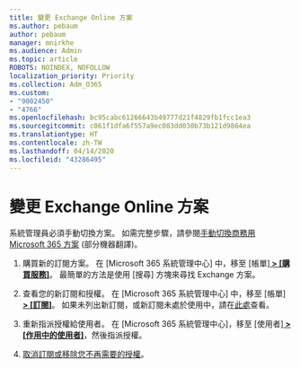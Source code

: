 ```yaml
---
title: 變更 Exchange Online 方案
ms.author: pebaum
author: pebaum
manager: mnirkhe
ms.audience: Admin
ms.topic: article
ROBOTS: NOINDEX, NOFOLLOW
localization_priority: Priority
ms.collection: Adm_O365
ms.custom:
- "9002450"
- "4766"
ms.openlocfilehash: bc95cabc61266643b49777d21f4829fb1fcc1ea3
ms.sourcegitcommit: c061f1dfa6f557a9ec083dd030b73b121d9864ea
ms.translationtype: HT
ms.contentlocale: zh-TW
ms.lasthandoff: 04/14/2020
ms.locfileid: "43286495"
---
```

# <a name="change-exchange-online-plans"></a>變更 Exchange Online 方案

系統管理員必須手動切換方案。 如需完整步驟，請參閱[手動切換商務用 Microsoft 365 方案](https://docs.microsoft.com/microsoft-365/commerce/subscriptions/switch-plans-manually?view=o365-worldwide) (部分機器翻譯)。

1. 購買新的訂閱方案。 在 [Microsoft 365 系統管理中心] 中，移至 [帳單]**[ > [購買服務]](https://go.microsoft.com/fwlink/p/?linkid=868433)**。 最簡單的方法是使用 [搜尋] 方塊來尋找 Exchange 方案。

2. 查看您的新訂閱和授權。 在 [Microsoft 365 系統管理中心] 中，移至 [帳單]**[ > [訂閱]](https://go.microsoft.com/fwlink/p/?linkid=842054)**。 如果未列出新訂閱，或新訂閱未處於使用中，請在[此處](https://docs.microsoft.com/en-us/microsoft-365/commerce/subscriptions/switch-plans-manually?view=o365-worldwide#the-new-subscription-isnt-listed-or-isnt-active)查看。

3. 重新指派授權給使用者。 在 [Microsoft 365 系統管理中心]，移至 [使用者]**[ > [作用中的使用者]](https://go.microsoft.com/fwlink/p/?linkid=834822)**，然後指派授權。

4. [取消訂閱或移除您不再需要的授權](https://docs.microsoft.com/microsoft-365/commerce/subscriptions/switch-plans-manually?view=o365-worldwide#step-5-cancel-subscriptions-or-remove-licenses-that-you-no-longer-need-optional)。

